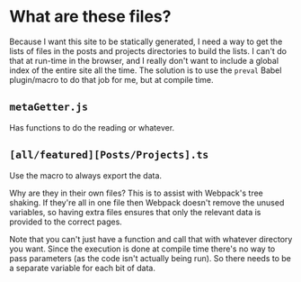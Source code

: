 # What are these files?

Because I want this site to be statically generated, I need a way to get the lists of files in the posts and projects directories to build the lists. I can't do that at run-time in the browser, and I really don't want to include a global index of the entire site all the time. The solution is to use the `preval` Babel plugin/macro to do that job for me, but at compile time.

## `metaGetter.js`

Has functions to do the reading or whatever.

## `[all/featured][Posts/Projects].ts`

Use the macro to always export the data.

Why are they in their own files? This is to assist with Webpack's tree shaking. If they're all in one file then Webpack doesn't remove the unused variables, so having extra files ensures that only the relevant data is provided to the correct pages.

Note that you can't just have a function and call that with whatever directory you want. Since the execution is done at compile time there's no way to pass parameters (as the code isn't actually being run). So there needs to be a separate variable for each bit of data.
